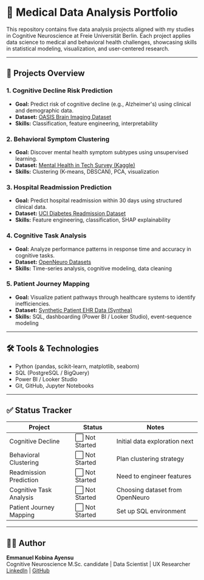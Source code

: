 # 🧠 Medical Data Analysis Portfolio

This repository contains five data analysis projects aligned with my studies in Cognitive Neuroscience at Freie Universität Berlin. Each project applies data science to medical and behavioral health challenges, showcasing skills in statistical modeling, visualization, and user-centered research.

---

## 📁 Projects Overview

### 1. Cognitive Decline Risk Prediction
- **Goal:** Predict risk of cognitive decline (e.g., Alzheimer's) using clinical and demographic data.
- **Dataset:** [OASIS Brain Imaging Dataset](https://www.oasis-brains.org/)
- **Skills:** Classification, feature engineering, interpretability

### 2. Behavioral Symptom Clustering
- **Goal:** Discover mental health symptom subtypes using unsupervised learning.
- **Dataset:** [Mental Health in Tech Survey (Kaggle)](https://www.kaggle.com/datasets/osmi/mental-health-in-tech-survey)
- **Skills:** Clustering (K-means, DBSCAN), PCA, visualization

### 3. Hospital Readmission Prediction
- **Goal:** Predict hospital readmission within 30 days using structured clinical data.
- **Dataset:** [UCI Diabetes Readmission Dataset](https://archive.ics.uci.edu/ml/datasets/diabetes+130-us+hospitals+for+years+1999-2008)
- **Skills:** Feature engineering, classification, SHAP explainability

### 4. Cognitive Task Analysis
- **Goal:** Analyze performance patterns in response time and accuracy in cognitive tasks.
- **Dataset:** [OpenNeuro Datasets](https://openneuro.org/)
- **Skills:** Time-series analysis, cognitive modeling, data cleaning

### 5. Patient Journey Mapping
- **Goal:** Visualize patient pathways through healthcare systems to identify inefficiencies.
- **Dataset:** [Synthetic Patient EHR Data (Synthea)](https://synthea.mitre.org/)
- **Skills:** SQL, dashboarding (Power BI / Looker Studio), event-sequence modeling

---

## 🛠️ Tools & Technologies
- Python (pandas, scikit-learn, matplotlib, seaborn)
- SQL (PostgreSQL / BigQuery)
- Power BI / Looker Studio
- Git, GitHub, Jupyter Notebooks

---

## ✅ Status Tracker
| Project | Status | Notes |
|--------|--------|-------|
| Cognitive Decline | ⬜ Not Started | Initial data exploration next |
| Behavioral Clustering | ⬜ Not Started | Plan clustering strategy |
| Readmission Prediction | ⬜ Not Started | Need to engineer features |
| Cognitive Task Analysis | ⬜ Not Started | Choosing dataset from OpenNeuro |
| Patient Journey Mapping | ⬜ Not Started | Set up SQL environment |

---

## 🧑‍🔬 Author
**Emmanuel Kobina Ayensu**  
Cognitive Neuroscience M.Sc. candidate | Data Scientist | UX Researcher  
[LinkedIn](https://www.linkedin.com/in/emmanuel-kobina-ayensu-716b84159) | [GitHub](https://github.com/Kobyna)

